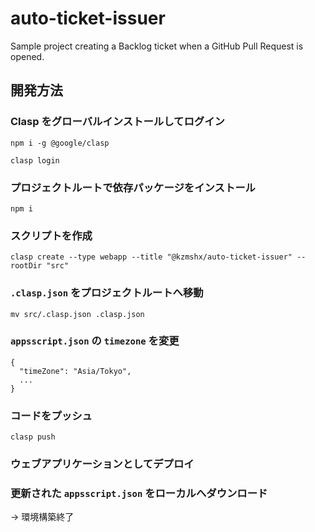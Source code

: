 # auto-ticket-issuer

Sample project creating a Backlog ticket when a GitHub Pull Request is opened.

## 開発方法

### Clasp をグローバルインストールしてログイン

```shell
npm i -g @google/clasp

clasp login
```

### プロジェクトルートで依存パッケージをインストール

```shell
npm i
```

### スクリプトを作成

```shell
clasp create --type webapp --title "@kzmshx/auto-ticket-issuer" --rootDir "src"
```

### `.clasp.json` をプロジェクトルートへ移動

```shell
mv src/.clasp.json .clasp.json
```

### `appsscript.json` の `timezone` を変更

```text
{
  "timeZone": "Asia/Tokyo",
  ...
}
```

### コードをプッシュ

```shell
clasp push
```

### ウェブアプリケーションとしてデプロイ

### 更新された `appsscript.json` をローカルへダウンロード

→ 環境構築終了